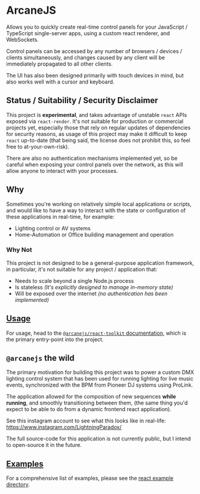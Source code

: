 # ArcaneJS

Allows you to quickly create real-time control panels
for your JavaScript / TypeScript single-server apps,
using a custom react renderer, and WebSockets.

Control panels can be accessed by any number of
browsers / devices / clients simultaneously,
and changes caused by any client will be immediately propagated to all other
clients.

The UI has also been designed primarily with touch devices in mind,
but also works well with a cursor and keyboard.

## Status / Suitability / Security Disclaimer

This project is **experimental**,
and takes advantage of unstable `react` APIs exposed via `react-render`.
It's not suitable for production or commercial projects yet,
especially those that rely on regular updates of dependencies
for security reasons,
as usage of this project may make it difficult to keep `react` up-to-date
(that being said, the license does not prohibit this,
so feel free to at-your-own-risk).

There are also no authentication mechanisms implemented yet,
so be careful when exposing your control panels over the network,
as this will allow anyone to interact with your processes.

## Why

Sometimes you're working on relatively simple local applications or scripts,
and would like to have a way to interact with the state or configuration
of these applications in real-time,
for example:

- Lighting control or AV systems
- Home-Automation or Office building management and operation

### Why Not

This project is not designed to be a general-purpose application framework,
in particular, it's not suitable for any project / application that:

- Needs to scale beyond a single Node.js process
- Is stateless _(It's explicitly designed to manage in-memory state)_
- Will be exposed over the internet _(no authentication has been implemented)_

## [Usage](./packages/react-toolkit/#usage)

For usage,
head to the [`@arcanejs/react-toolkit` documentation](./packages/react-toolkit/README.md#usage),
which is the primary entry-point into the project.

## `@arcanejs` the wild

The primary motivation for building this project was to power a custom
DMX lighting control system that has been used for running lighting
for live music events,
synchronized with the BPM from Pioneer DJ systems using ProLink.

The application allowed for the composition of new sequences **while running**,
and smoothly transitioning between them,
(the same thing you'd expect to be able to do
from a dynamic frontend react application).

See this instagram account to see what this looks like in real-life:
https://www.instagram.com/LightningParadox/

The full source-code for this application is not currently public,
but I intend to open-source it in the future.

## [Examples](./examples/react/)

For a comprehensive list of examples,
please see the [react example directory](./examples/react/).
